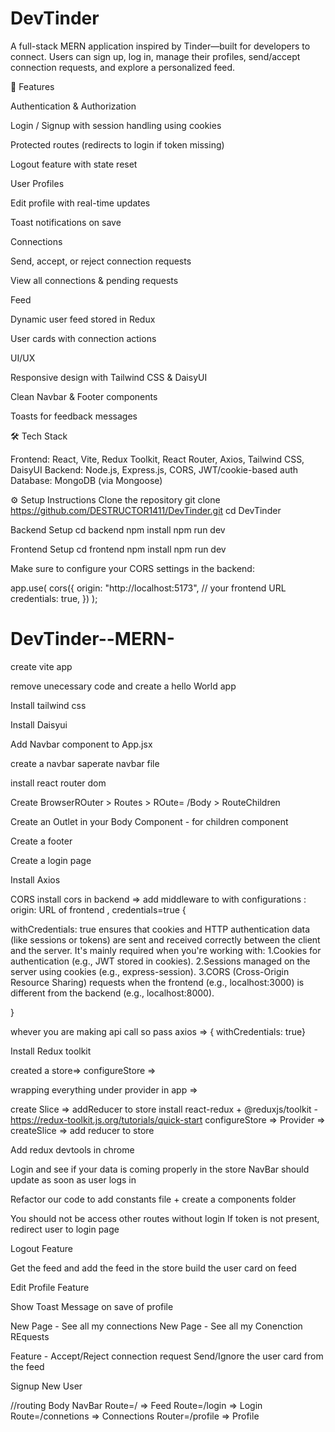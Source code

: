 # DevTinder 

A full-stack MERN application inspired by Tinder—built for developers to connect. Users can sign up, log in, manage their profiles, send/accept connection requests, and explore a personalized feed.

🚀 Features

Authentication & Authorization

Login / Signup with session handling using cookies

Protected routes (redirects to login if token missing)

Logout feature with state reset

User Profiles

Edit profile with real-time updates

Toast notifications on save

Connections

Send, accept, or reject connection requests

View all connections & pending requests

Feed

Dynamic user feed stored in Redux

User cards with connection actions

UI/UX

Responsive design with Tailwind CSS & DaisyUI

Clean Navbar & Footer components

Toasts for feedback messages

🛠️ Tech Stack

Frontend: React, Vite, Redux Toolkit, React Router, Axios, Tailwind CSS, DaisyUI
Backend: Node.js, Express.js, CORS, JWT/cookie-based auth
Database: MongoDB (via Mongoose)

⚙️ Setup Instructions
Clone the repository
git clone https://github.com/DESTRUCTOR1411/DevTinder.git
cd DevTinder

Backend Setup
cd backend
npm install
npm run dev

Frontend Setup
cd frontend
npm install
npm run dev


Make sure to configure your CORS settings in the backend:

app.use(
  cors({
    origin: "http://localhost:5173", // your frontend URL
    credentials: true,
  })
);

 # DevTinder--MERN-
 
create vite app

remove unecessary code and create a hello World app

Install tailwind css

Install Daisyui

Add Navbar component to App.jsx

create a navbar saperate navbar file

install react router dom

Create BrowserROuter > Routes > ROute= /Body > RouteChildren

Create an Outlet in your Body Component - for children component

Create a footer

Create a login page

Install Axios

CORS install cors in backend => add middleware to with configurations : origin: URL of frontend , credentials=true {

withCredentials: true ensures that cookies and HTTP authentication data (like sessions or tokens) are sent and received correctly between the client and the server. It's mainly required when you're working with: 1.Cookies for authentication (e.g., JWT stored in cookies). 2.Sessions managed on the server using cookies (e.g., express-session). 3.CORS (Cross-Origin Resource Sharing) requests when the frontend (e.g., localhost:3000) is different from the backend (e.g., localhost:8000).

}

whever you are making api call so pass axios => { withCredentials: true}

Install Redux toolkit

created a store=> configureStore =>

wrapping everything under provider in app =>

create Slice => addReducer to store
install react-redux + @reduxjs/toolkit - https://redux-toolkit.js.org/tutorials/quick-start
configureStore => Provider => createSlice => add reducer to store


Add redux devtools in chrome

Login and see if your data is coming properly in the store
NavBar should update as soon as user logs in

Refactor our code to add constants file + create a components folder


You should not be access other routes without login
If token is not present, redirect user to login page

Logout Feature


Get the feed and add the feed in the store
build the user card on feed

Edit Profile Feature


Show Toast Message on save of profile

New Page - See all my connections
New Page - See all my Conenction REquests

Feature - Accept/Reject connection request
Send/Ignore the user card from the feed

Signup New User

//routing 
Body NavBar Route=/ => Feed Route=/login => Login Route=/connetions => Connections Router=/profile => Profile

